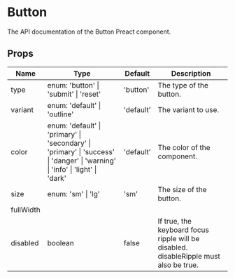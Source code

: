 # Button

The API documentation of the Button Preact component.

## Props

<table>
  <thead>
    <tr>
      <th>Name</th>
      <th>Type</th>
      <th>Default</th>
      <th>Description</th>
    </tr>
  </thead>
  <tbody>
    <tr>
      <td>type</td>
      <td>enum: 'button' | 'submit' | 'reset'</td>
      <td>'button'</td>
      <td>The type of the button.</td>
    </tr>
    <tr>
      <td>variant</td>
      <td>enum: 'default' | 'outline'</td>
      <td>'default'</td>
      <td>The variant to use.</td>
    </tr>
    <tr>
      <td>color</td>
      <td>enum: 'default' | 'primary' | 'secondary' | 'primary' | 'success' | 'danger' | 'warning' | 'info' | 'light' | 'dark'</td>
      <td>'default'</td>
      <td>The color of the component.</td>
    </tr>
    <tr>
      <td>size</td>
      <td>enum: 'sm' | 'lg'</td>
      <td>'sm'</td>
      <td>The size of the button.</td>
    </tr>
    <tr>
      <td>fullWidth</td>
      <td></td>
      <td></td>
      <td></td>
    </tr>
    <tr>
      <td>disabled</td>
      <td>boolean</td>
      <td>false</td>
      <td>If true, the keyboard focus ripple will be disabled. disableRipple must also be true.</td>
    </tr>
  </tbody>
</table>
